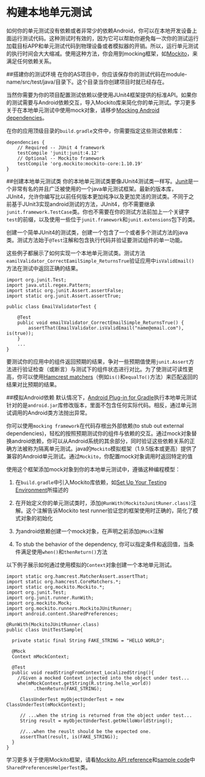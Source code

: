 # 构建本地单元测试

如何你的单元测试没有依赖或者非常少的依赖Android，你可以在本地开发设备上面运行测试代码。这种测试时有效的，因为它可以帮助你避免每一次你的测试运行加载目标APP和单元测试代码到物理设备或者模拟器的开销。所以，运行单元测试的执行时间会大大缩减。使用这种方法，你会用到mocking框架，如[Mockito](https://github.com/mockito/mockito)，来满足任何依赖关系。

##搭建你的测试环境
在你的AS项目中，你应该保存你的测试代码在module-name/src/test/java/目录下。这个目录当你创建项目时就已经存在。

当然你需要为你的项目配置测试依赖以便使用JUnit4框架提供的标准API。如果你的测试需要与Android依赖交互，导入Mockito库来简化你的单元测试。学习更多关于在本地单元测试中使用mock对象，请移步[Mocking Android dependencies](https://developer.android.com/training/testing/unit-testing/local-unit-tests.html#mocking-dependencies)。

在你的应用顶级目录的`build.gradle`文件中，你需要指定这些测试依赖库：
```
dependencies {
    // Required -- JUnit 4 framework
    testCompile 'junit:junit:4.12'
    // Optional -- Mockito framework
    testCompile 'org.mockito:mockito-core:1.10.19'
}
```

##创建本地单元测试类
你的本地单元测试类要像JUnit4测试类一样写。[Junit](http://junit.org/)是一个非常有名的并且广泛被使用的一个java单元测试框架。最新的版本库，JUnit4，允许你编写比以前任何版本更加纯净以及更加灵活的测试类。不同于之前基于JUnit3实现android测试的方法，JUnit4，你不需要继承`junit.framework.TestCase`类。你也不需要在你的测试方法前加上一个关键字`test`的前缀，以及使用一些位于`junit.framework`和`junit.extensions`包下的类。

创建一个简单JUnit4的测试类，创建一个包含了一个或者多个测试方法的java类。测试方法始于`@Test`注解和包含执行代码并验证要测试组件的单一功能。

这些例子都展示了如何实现一个本地单元测试类。测试方法`eamilValidator_CorrectEamilSimple_ReturnsTrue`验证应用中`isValidEmail()`方法在测试中返回正确的结果。

```
import org.junit.Test;
import java.util.regex.Pattern;
import static org.junit.Assert.assertFalse;
import static org.junit.Assert.assertTrue;

public class EmailValidatorTest {

    @Test
    public void emailValidator_CorrectEmailSimple_ReturnsTrue() {
        assertThat(EmailValidator.isValidEmail("name@email.com"), is(true));
    }
    ...
}

```
要测试你的应用中的组件返回预期的结果，争对一些预期值使用`junit.Assert`方法进行验证检查（或断言）与测试下的组件状态进行对比。为了使测试可读性更高，你可以使用[Hamcrest matchers](https://github.com/hamcrest)（例如`is()`和`equalTo()`方法）来匹配返回的结果对比预期的结果。

##模拟Android依赖
默认情况下，[Android Plug-in for Gradle](https://developer.android.com/tools/building/plugin-for-gradle.html)执行本地单元测试针对的是`android.jar`库修改版本，里面不包含任何实际代码。相反，通过单元测试调用的Android类方法抛出异常。

你可以使用`mocking framework`在代码存根出外部依赖(to stub out external dependencies)，轻松的按照预期测试你的组件与依赖的交互。通过mock对象替换android依赖，你可以从Android系统的其余部分，同时验证这些依赖关系的正确方法被称为隔离单元测试。java的`Mockito`模拟框架（1.9.5版本或更高）提供了兼容的Android单元测试。通过`Mockito`，你配置mock对象调用时返回特定的值

使用这个框架添加mock对象到你的本地单元测试中，遵循这种编程模型：

1. 在`build.gradle`中引入Mockito库依赖，如[Set Up Your Testing Environment](https://developer.android.com/training/testing/unit-testing/local-unit-tests.html#setup)所描述的
 
2. 在开始定义你的单元测试类时，添加`@RunWith(MockitoJunitRuner.class)`注解。这个注解告诉Mockito test runner验证您的框架使用时正确的，简化了模式对象的初始化
 
3. 为android依赖创建一个mock对象，在声明之前添加`@Mock`注解

4. To stub the behavior of the dependency, 你可以指定条件和返回值，当条件满足使用`when()`和`thenReturn()`方法

以下例子展示如何通过使用模拟的`Context`对象创建一个本地单元测试。

```
import static org.hamcrest.MatcherAssert.assertThat;
import static org.hamcrest.CoreMatchers.*;
import static org.mockito.Mockito.*;
import org.junit.Test;
import org.junit.runner.RunWith;
import org.mockito.Mock;
import org.mockito.runners.MockitoJUnitRunner;
import android.content.SharedPreferences;

@RunWith(MockitoJUnitRunner.class)
public class UnitTestSample{

  private static final String FAKE_STRING = "HELLO WORLD";
  
  @Mock
  Context mMockContext;
  
  @Test
  public void readStringFromContext_LocalizedString(){
    //Given a mocked Context injected into the object under test...
    whe(mMockContext.getString(R.string.hello_world))
          .thenReturn(FAKE_STRING);
          
     ClassUnderTest myObjectUnderTest = new ClassUnderTest(mMockContext);
     
     // ...when the string is returned from the object under test...
     String result = myObjectUnderTest.getHelloWorldString();
     
     //...when the reuslt should be the expected one.
     assertThat(result, is(FAKE_STRING));
  }
}
```
学习更多关于使用Mockito框架，请看[Mockito API reference](http://site.mockito.org/mockito/docs/current/org/mockito/Mockito.html)和[sample code](https://github.com/googlesamples/android-testing/tree/master/unit/BasicSample)中`SharedPreferencesHelperTest`类。




















